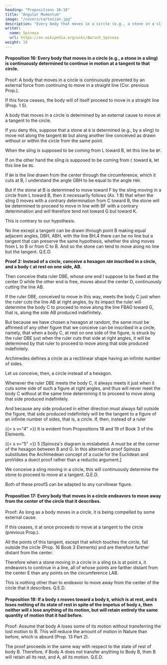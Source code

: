 ```yaml
---
heading: "Propositions 16-18"
title: "Angular Momentum"
image: "/covers/cartesian.jpg"
description: "Every body that moves in a circle (e.g., a stone in a sling) will continue in motion at a tangent to that circle"
writer:
  name: Spinoza
  url: https://en.wikipedia.org/wiki/Baruch_Spinoza
weight: 18
---
```




#### Proposition 16: Every body that moves in a circle (e.g., a stone in a sling) is continuously determined to continue in motion at a tangent to that circle.

Proof: A body that moves in a circle is continuously prevented by an external force from continuing to move in a straight line (Cor. previous Prop.).

If this force ceases, the body will of itself proceed to move in a straight line (Prop. 1 5). 

A body that moves in a circle is determined by an external cause to move at a tangent to the circle. 

If you deny this, suppose that a stone at `B` is determined (e.g., by a sling) to move not along the tangent `BD` but along another line conceived as drawn without or within the circle from the same point.

When the sling is supposed to be coming from L toward B, let this line be `BF`. 

<!-- Part 2, Proposition 16 161 -->
If on the other hand the sling is supposed to be coming from `C` toward `B`, let this line be `BG`.

If `BH` is the line drawn from the center through the circumference, which it cuts at B, I understand the angle GBH to be equal to the angle `FBH`. 

But if the stone at B is determined to move toward F by the sling moving in a circle from L toward B, then it necessarily follows (Ax. 1 8) that when the sling 0 moves with a contrary determination from C toward B, the stone will be determined to proceed to move in line with BF with a contrary determination and will therefore tend not toward G but toward K. 

This is contrary to our hypothesis. 

No line except a tangent can be drawn through point B making equal adjacent angles, DBH, ABH, with the line BH,4 there can be no line but a tangent that can preserve the same hypothesis, whether the sling moves from L to B or from C to B. And so the stone can tend to move along no line but the tangent. Q.E.D. 


**Proof 2: Instead of a circle, conceive a hexagon `ABH` inscribed in a circle, and a body `C` at rest on one side, AB.**

Then conceive thata ruler DBE, whose one end I suppose to be fixed at the center D while the other end is free, moves about the center D, continuously cutting the line AB.

If the ruler DBE, conceived to move in this way, meets the body C just when the ruler cuts the line AB at right angles, by its impact the ruler will determine the body C to proceed to move along the line FBAG toward G, that is, along the side AB produced indefinitely. 

But because we have chosen a hexagon at random, the same must be affirmed of any other figure that we conceive can be inscribed in a circle, namely, that when a body C, at rest on one side of the figure, is struck by the ruler DBE just when the ruler cuts that side at right angles, it will be determined by that ruler to proceed to move along that side produced indefinitely. 



Archimedes defines a circle as a rectilinear shape having an infinite number of sides.

Let us conceive, then, a circle instead of a hexagon. 

Whenever the ruler DBE meets the body C, it always meets it just when it cuts some side of such a figure at right angles, and thus will never meet the body C without at the same time determining it to proceed to move along that side produced indefinitely. 

And because any side produced in either direction must always fall outside the figure, that side produced indefinitely will be the tangent to a figure of an infinite number of sides, that is, a circle. If, then, instead of a ruler

{{< s v="4" >}} It is evident from Propositions 18 and 19 of Book 3 of the Elements.

{{< s v="5" >}} 5 [Spinoza's diagram is mislabeled. A must be at the corner of the hexagon between B and G. In this alternative proof Spinoza substitutes the Archlmedean concept of a cucle for the Euclidean and proVides a duect proof rather than a reductio argument.]

We conceive a sling moving in a circle, this will continuously determine the stone to proceed to move at a tangent. Q.E.D. 

Both of these proofS can be adapted to any curvilinear figure.


#### Proposition 17: Every body that moves in a circle endeavors to move away from the center of the circle that it describes.

Proof: As long as a body moves in a circle, it is being compelled by some external cause.

If this ceases, it at once proceeds to move at a tangent to the circle (previous Prop.). 

All the points of this tangent, except that which touches the circle, fall outside the circle (Prop. 16 Book 3 Elements) and are therefore further distant from the center. 

Therefore when a stone moving in a circle in a sling `EA` is at point `A`, it endeavors to continue in a line, all of whose points are farther distant from the center E than any points on the circumference LAB. 

This is nothing other than to endeavor to move away from the center of the circle that it describes. Q.E.D.


#### Proposition 18: If a body `A` moves toward a body `B`, which is at rest, and `B` loses nothing of its state of rest in spite of the impetus of body `A`, then neither will `A` lose anything of its motion, but will retain entirely the same quantity of motion that it had before.


Proof: Assume that body A loses some of its motion without transferring the lost motion to B. This will reduce the amount of motion in Nature than before, which is absurd (Prop. 13 Part 2). 

The proof proceeds in the same way with respect to the state of rest of body B. Therefore, if Body A does not transfer anything to Body B, then B will retain all its rest, and A, all its motion. Q.E.D.

